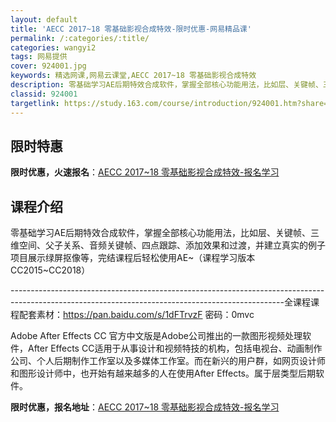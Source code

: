```yaml
---
layout: default
title: 'AECC 2017~18 零基础影视合成特效-限时优惠-网易精品课'
permalink: /:categories/:title/
categories: wangyi2
tags: 网易提供
cover: 924001.jpg
keywords: 精选网课,网易云课堂,AECC 2017~18 零基础影视合成特效
description: 零基础学习AE后期特效合成软件，掌握全部核心功能用法，比如层、关键帧、三维空间、父子关系、音频关键帧、四点跟踪、添加效果
classid: 924001
targetlink: https://study.163.com/course/introduction/924001.htm?share=1&shareId=1025206652&utm_campaign=share&utm_medium=iphoneShare&utm_source=&utm_u=1025206652
---
```


## 限时特惠

**限时优惠，火速报名**：[AECC 2017~18 零基础影视合成特效-报名学习](https://study.163.com/course/introduction/924001.htm?share=1&shareId=1025206652&utm_campaign=share&utm_medium=iphoneShare&utm_source=&utm_u=1025206652)

## 课程介绍

零基础学习AE后期特效合成软件，掌握全部核心功能用法，比如层、关键帧、三维空间、父子关系、音频关键帧、四点跟踪、添加效果和过渡，并建立真实的例子项目展示绿屏抠像等，完结课程后轻松使用AE~（课程学习版本CC2015~CC2018）

--------------------------------------------------------------------------------------------------------------------------------------------------全课程课程配套素材：https://pan.baidu.com/s/1dFTrvzF 密码：0mvc



Adobe After Effects CC 官方中文版是Adobe公司推出的一款图形视频处理软件，After Effects CC适用于从事设计和视频特技的机构，包括电视台、动画制作公司、个人后期制作工作室以及多媒体工作室。而在新兴的用户群，如网页设计师和图形设计师中，也开始有越来越多的人在使用After Effects。属于层类型后期软件。

**限时优惠，报名地址**：[AECC 2017~18 零基础影视合成特效-报名学习](https://study.163.com/course/introduction/924001.htm?share=1&shareId=1025206652&utm_campaign=share&utm_medium=iphoneShare&utm_source=&utm_u=1025206652)

